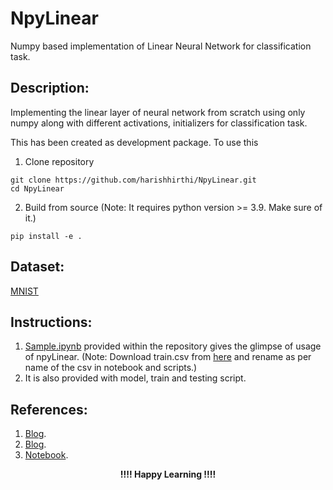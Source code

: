 # NpyLinear
Numpy based implementation of Linear Neural Network for classification task.

## Description:
Implementing the linear layer of neural network from scratch using only numpy along with different activations, initializers for classification task. 

This has been created as development package. To use this

1. Clone repository
```
git clone https://github.com/harishhirthi/NpyLinear.git
cd NpyLinear
```
2. Build from source (Note: It requires python version >= 3.9. Make sure of it.)
```
pip install -e .
```

## Dataset:
[MNIST](https://www.kaggle.com/competitions/digit-recognizer/overview)

## Instructions:
1. [Sample.ipynb](Sample.ipynb) provided within the repository gives the glimpse of usage of npyLinear. (Note: Download train.csv from [here](#dataset) and rename as per name of the csv in notebook and scripts.)
2. It is also provided with model, train and testing script.

## References:
1. [Blog](https://medium.com/towards-data-science/math-neural-network-from-scratch-in-python-d6da9f29ce65).
2. [Blog](https://medium.com/@waadlingaadil/learn-to-build-a-neural-network-from-scratch-yes-really-cac4ca457efc).
3. [Notebook](https://www.kaggle.com/code/scaomath/simple-neural-network-for-mnist-numpy-from-scratch/notebook).

<div align="center">
  <strong> !!!! Happy Learning !!!! </strong>
</div>
